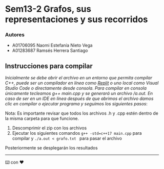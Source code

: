# Sem13-2 Grafos, sus representaciones y sus recorridos

### Autores

- A01706095 Naomi Estefanía Nieto Vega
- A01283687 Ramsés Herrera Santiago

## Instrucciones para compilar 

_Inicialmente se debe abrir el archivo en un entorno que permita compilar C++, puede ser un compilador en línea como [Replit](https://replit.com/) o uno local como Visual Studio Code o directamente desde consola. Para compilar en consola únicamente tecleamos g++ main.cpp y se generará un archivo /a.out. En caso de ser en un IDE en línea después de que abrimos el archivo damos clic en compilar o ejecutar programa y seguimos los siguientes pasos_:

Nota: Es importante revisar que todos los archivos .h y .cpp estén dentro de la misma carpeta para que funcione.

1. Descomprimir el zip con los archivos
2. Ejecutar los siguientes comandos
```g++ -std=c++17 main.cpp``` para compilar y ```./a.out < grafo.txt ``` para pasar el archivo

Posteriormente se desplegarán los resultados

---
⌨️ con ❤️ 

